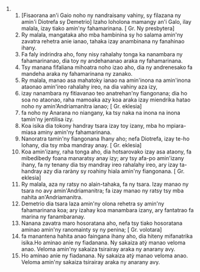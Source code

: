 <ol>
  <li>
    <ol>
      <li>[Fisaorana an'i Gaio noho ny nandraisany vahiny, sy filazana ny amin'i Diotrefa sy Demetrio] Izaho loholona mamangy an'i Galo, ilay malala, izay tiako amin'ny fahamarinana. [ Gr. Ny presbytera]</li>
      <li>Ry malala, mangataka aho mba hambinina sy ho salama amin'ny zavatra rehetra anie ianao, tahaka izay anambinana ny fanahinao ihany.</li>
      <li>Fa faly indrindra aho, fony nisy rahalahy tonga ka nanambara ny fahamarinanao, dia toy ny andehananao araka ny fahamarinana.</li>
      <li>Tsy manana fifaliana mihoatra noho izao aho, dia ny andrenesako fa mandeha araka ny fahamarinana ny zanako.</li>
      <li>Ry malala, manao asa mahatoky ianao na amin'inona na amin'inona ataonao amin'ireo rahalahy ireo, na dia vahiny aza izy,</li>
      <li>izay nanambara ny fitiavanao teo anatrehan'ny fiangonana; dia ho soa no ataonao, raha mamoaka azy koa araka izay miendrika hatao noho ny amin'Andriamanitra ianao; [ Gr. eklesia]</li>
      <li>fa noho ny Anarana no niangany, ka tsy naka na inona na inona tamin'ny jentilisa izy.</li>
      <li>Koa isika dia tokony handray tsara izay toy izany, mba ho mpiara-miasa aminy amin'ny fahamarinana.</li>
      <li>Nanoratra tamin'ny fiangonana Ihany aho; nefa Diotrefa, izay te-ho lohany, dia tsy mba mandray anay. [ Gr. eklesia]</li>
      <li>Koa amin'izany, raha tonga aho, dia hotsarovako izay asa ataony, fa mibedibedy foana manaratsy anay izy; ary tsy afa-po amin'izany ihany, fa ny tenany dia tsy mandray ireo rahalahy ireo, ary izay ta-handray azy dia raràny sy roahiny hiala amin'ny fiangonana. [ Gr. eklesia]</li>
      <li>Ry malala, aza ny ratsy no alain-tahaka, fa ny tsara. Izay manao ny tsara no avy amin'Andriamanitra; fa izay manao ny ratsy tsy mba nahita an'Andriamanitra.</li>
      <li>Demetrio dia tsara laza amin'ny olona rehetra sy amin'ny fahamarinana koa; ary izahay koa manambara izany, ary fantatrao fa marina ny fanambaranay.</li>
      <li>Nanana zavatra maro hosoratana aho, nefa tsy tiako hosoratana aminao amin'ny ranomainty sy ny penina; [ Gr. volotara]</li>
      <li>fa manantena hahita anao faingana ihany aho, dia hiteny mifanatrika isika.Ho aminao anie ny fiadanana. Ny sakaiza atỳ manao veloma anao. Veloma amin'ny sakaiza tsirairay araka ny anarany avy.</li>
      <li>Ho aminao anie ny fiadanana. Ny sakaiza atỳ manao veloma anao. Veloma amin'ny sakaiza tsirairay araka ny anarany avy.</li>
    </ol>
  </li>
</ol>